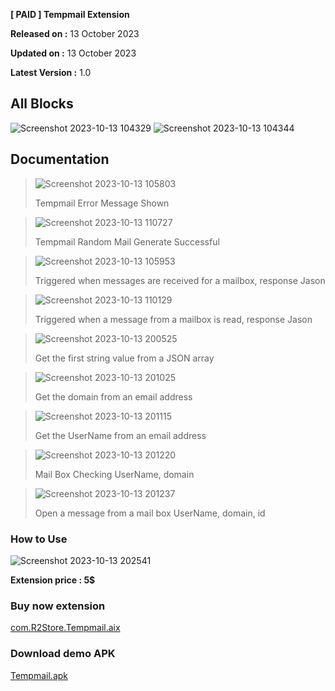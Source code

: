 **[ PAID ] Tempmail Extension** 

**Released on :** 13 October 2023

**Updated on :** 13 October 2023

**Latest Version :** 1.0

## All Blocks

![Screenshot 2023-10-13 104329](https://github.com/R2Storeapp/Tempmail/assets/147613731/8d63586a-4322-4740-a59e-351942ea49b9)
![Screenshot 2023-10-13 104344](https://github.com/R2Storeapp/Tempmail/assets/147613731/ffe33be4-f98d-48f6-bd1f-db79a1d37b89)

## Documentation


> ![Screenshot 2023-10-13 105803](https://github.com/R2Storeapp/Tempmail/assets/147613731/a1027894-1c0d-4f26-b805-f1705b471f99)
> 
> Tempmail Error Message Shown

>![Screenshot 2023-10-13 110727](https://github.com/R2Storeapp/Tempmail/assets/147613731/14b417b3-ac2c-43fc-963b-cf3a438be17c)
> 
> Tempmail Random Mail Generate Successful


> ![Screenshot 2023-10-13 105953](https://github.com/R2Storeapp/Tempmail/assets/147613731/9c9909fb-394c-49d9-a0cb-9a54558a0dd9)
> 
> Triggered when messages are received for a mailbox,  response  Jason

> ![Screenshot 2023-10-13 110129](https://github.com/R2Storeapp/Tempmail/assets/147613731/67055745-be45-4102-a2f6-b66d93e2d1ac)
> 
> Triggered when a message from a mailbox is read,  response  Jason


> ![Screenshot 2023-10-13 200525](https://github.com/R2Storeapp/Tempmail/assets/147613731/9129227b-b348-40b1-b61b-9e937afa4624)
> 
> Get the first string value from a JSON array
> 

> ![Screenshot 2023-10-13 201025](https://github.com/R2Storeapp/Tempmail/assets/147613731/ad5bdd5b-f27c-4cec-981e-29fe1b17acca)
> 
> Get the domain from an email address
> 

> ![Screenshot 2023-10-13 201115](https://github.com/R2Storeapp/Tempmail/assets/147613731/041df6ef-460c-4d8c-a2d8-39b3c17b458a)
> 
> Get the UserName from an email address
> 

> ![Screenshot 2023-10-13 201220](https://github.com/R2Storeapp/Tempmail/assets/147613731/cba1a859-1190-469e-96cd-6e769a0825e3)
> 
> Mail Box Checking UserName, domain


> ![Screenshot 2023-10-13 201237](https://github.com/R2Storeapp/Tempmail/assets/147613731/0d7b9809-6546-4a29-96c4-05a840647011)
> 
> Open a message from a mail box UserName, domain, id

### How to Use

![Screenshot 2023-10-13 202541](https://github.com/R2Storeapp/Tempmail/assets/147613731/0b372458-2477-4cc2-9d72-7d085f05fe9f)


**Extension price : 5$**


### Buy now extension

[com.R2Store.Tempmail.aix](http://r2store.000.pe/)


### Download demo APK

[Tempmail.apk](https://cdn.discordapp.com/attachments/1161595389640704070/1162397874886283364/Tempmail.apk?ex=653bca61&is=65295561&hm=7a6be38416f6dab3747cd2a8ff268dfb99440d628b76896ec2305025ebe26fb8&)

